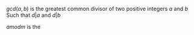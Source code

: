 $gcd(a, b)$ is the greatest common divisor of two positive integers $a$ and $b$
Such that $d|a$ and $d|b$

$a mod m$ is the














